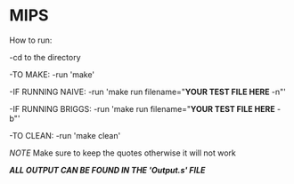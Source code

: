 # MIPS

How to run:

-cd to the directory

-TO MAKE:
  -run 'make'

-IF RUNNING NAIVE:
 -run 'make run filename="**YOUR TEST FILE HERE** -n"'

-IF RUNNING BRIGGS:
 -run 'make run filename="**YOUR TEST FILE HERE** -b"'

-TO CLEAN:
  -run 'make clean'

*NOTE*
Make sure to keep the quotes otherwise it will not work


*****ALL OUTPUT CAN BE FOUND IN THE 'Output.s' FILE*****